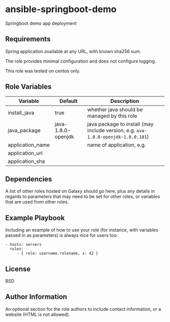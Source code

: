 ansible-springboot-demo
=========

Springboot demo app deployment

Requirements
------------

Spring application available at any URL, with known sha256 sum.

The role provides minimal configuration and does not configure logging.

This role was tested on centos only.

Role Variables
--------------

| Variable | Default | Description |
| -------- | ------- | ----------- |
| install_java     | true  | whether java should be managed by this role |
| java_package     | java-1.8.0-openjdk | java package to install (may include version, e.g. `ava-1.8.0-openjdk-1.8.0.181`)
| application_name | | name of application, e.g.
| application_url  |
| application_sha  |

Dependencies
------------

A list of other roles hosted on Galaxy should go here, plus any details in regards to parameters that may need to be set for other roles, or variables that are used from other roles.

Example Playbook
----------------

Including an example of how to use your role (for instance, with variables passed in as parameters) is always nice for users too:

    - hosts: servers
      roles:
         - { role: username.rolename, x: 42 }

License
-------

BSD

Author Information
------------------

An optional section for the role authors to include contact information, or a website (HTML is not allowed).
